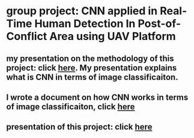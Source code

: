 # group project: CNN applied in Real-Time Human Detection In Post-of-Conflict Area using UAV Platform

## my presentation on the methodology of this project: click [here](https://github.com/QiaoRenOreo/My-Presentation-CNN-method/blob/master/methodology_CNN_Qiao.pdf). My presentation explains what is CNN in terms of image classificaiton. 
## I wrote a document on how CNN works in terms of image classificaiton, click [here](https://github.com/QiaoRenOreo/My-Presentation-CNN-method/blob/master/CNN_methodology.pdf)
## presentation of this project: click [here](https://github.com/QiaoRenOreo/My-Presentation-CNN-method/blob/master/Group3-Final.pdf)
